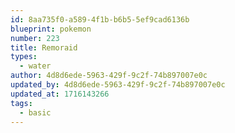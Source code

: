 ```yaml
---
id: 8aa735f0-a589-4f1b-b6b5-5ef9cad6136b
blueprint: pokemon
number: 223
title: Remoraid
types:
  - water
author: 4d8d6ede-5963-429f-9c2f-74b897007e0c
updated_by: 4d8d6ede-5963-429f-9c2f-74b897007e0c
updated_at: 1716143266
tags:
  - basic
---
```

